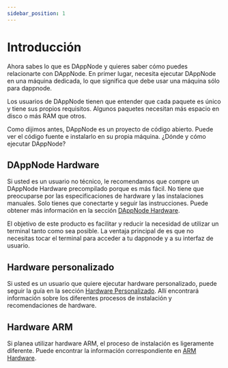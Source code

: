 ```yaml
---
sidebar_position: 1
---
```


# Introducción

Ahora sabes lo que es DAppNode y quieres saber cómo puedes relacionarte con DAppNode. En primer lugar, necesita ejecutar DAppNode en una máquina dedicada, lo que significa que debe usar una máquina sólo para dappnode.

Los usuarios de DAppNode tienen que entender que cada paquete es único y tiene sus propios requisitos. Algunos paquetes necesitan más espacio en disco o más RAM que otros.

Como dijimos antes, DAppNode es un proyecto de código abierto. Puede ver el código fuente e instalarlo en su propia máquina. ¿Dónde y cómo ejecutar DAppNode?

## DAppNode Hardware

Si usted es un usuario no técnico, le recomendamos que compre un DAppNode Hardware precompilado porque es más fácil. No tiene que preocuparse por las especificaciones de hardware y las instalaciones manuales. Solo tienes que conectarte y seguir las instrucciones. Puede obtener más información en la sección [DAppNode Hardware](./dappnode-hardware/what-dappnode-we-should-select).

El objetivo de este producto es facilitar y reducir la necesidad de utilizar un terminal tanto como sea posible. La ventaja principal de [](./dappnode-hardware/advantages) es que no necesitas tocar el terminal para acceder a tu dappnode y a su interfaz de usuario.

## Hardware personalizado

Si usted es un usuario que quiere ejecutar hardware personalizado, puede seguir la guía en la sección [Hardware Personalizado](./custom-hardware/hardware-recommendations). Allí encontrará información sobre los diferentes procesos de instalación y recomendaciones de hardware.

## Hardware ARM

Si planea utilizar hardware ARM, el proceso de instalación es ligeramente diferente. Puede encontrar la información correspondiente en [ARM Hardware](./arm-hardware/hardware-recommendations).
